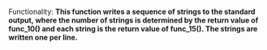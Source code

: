 Functionality: **This function writes a sequence of strings to the standard output, where the number of strings is determined by the return value of func_10() and each string is the return value of func_15(). The strings are written one per line.**